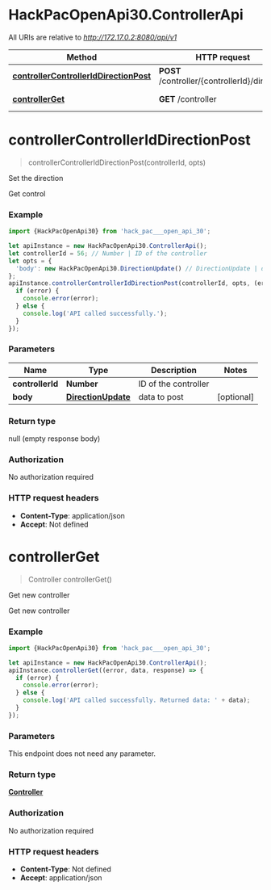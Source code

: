 # HackPacOpenApi30.ControllerApi

All URIs are relative to *http://172.17.0.2:8080/api/v1*

Method | HTTP request | Description
------------- | ------------- | -------------
[**controllerControllerIdDirectionPost**](ControllerApi.md#controllerControllerIdDirectionPost) | **POST** /controller/{controllerId}/direction | Set the direction
[**controllerGet**](ControllerApi.md#controllerGet) | **GET** /controller | Get new controller

<a name="controllerControllerIdDirectionPost"></a>
# **controllerControllerIdDirectionPost**
> controllerControllerIdDirectionPost(controllerId, opts)

Set the direction

Get control

### Example
```javascript
import {HackPacOpenApi30} from 'hack_pac___open_api_30';

let apiInstance = new HackPacOpenApi30.ControllerApi();
let controllerId = 56; // Number | ID of the controller
let opts = { 
  'body': new HackPacOpenApi30.DirectionUpdate() // DirectionUpdate | data to post
};
apiInstance.controllerControllerIdDirectionPost(controllerId, opts, (error, data, response) => {
  if (error) {
    console.error(error);
  } else {
    console.log('API called successfully.');
  }
});
```

### Parameters

Name | Type | Description  | Notes
------------- | ------------- | ------------- | -------------
 **controllerId** | **Number**| ID of the controller | 
 **body** | [**DirectionUpdate**](DirectionUpdate.md)| data to post | [optional] 

### Return type

null (empty response body)

### Authorization

No authorization required

### HTTP request headers

 - **Content-Type**: application/json
 - **Accept**: Not defined

<a name="controllerGet"></a>
# **controllerGet**
> Controller controllerGet()

Get new controller

Get new controller

### Example
```javascript
import {HackPacOpenApi30} from 'hack_pac___open_api_30';

let apiInstance = new HackPacOpenApi30.ControllerApi();
apiInstance.controllerGet((error, data, response) => {
  if (error) {
    console.error(error);
  } else {
    console.log('API called successfully. Returned data: ' + data);
  }
});
```

### Parameters
This endpoint does not need any parameter.

### Return type

[**Controller**](Controller.md)

### Authorization

No authorization required

### HTTP request headers

 - **Content-Type**: Not defined
 - **Accept**: application/json

